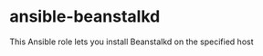 ansible-beanstalkd
==================

This Ansible role lets you install Beanstalkd on the specified host
